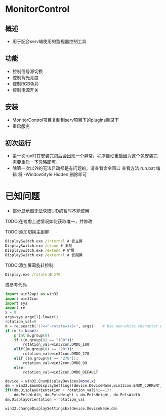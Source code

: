 # MonitorControl
## 概述
- 用于配合serv端使用的监视器控制工具
## 功能
- 控制信号源切换
- 控制背光亮度
- 控制RGB色彩
- 控制电源开关
## 安装
- MonitorControl项目复制到serv项目下的plugins目录下
- 重启服务
## 初次运行
- 第一次run时在安装完包后会出现一个异常，程序自动重启因为这个包安装完需要重启一下忽略即可。
- 除第一次以外的无法启动都是有问题的。请查看命令窗口 查看方法 run.bat 编辑 将 -WindowStyle Hidden 删除即可
# 已知问题
- 部分显示器无法获取UID的暂时不能使用

TODO:在考虑上述情况如何获取唯一，并修改

TODO:添加切换主副屏 
``` cmd
DisplaySwitch.exe /internal # 仅主屏
DisplaySwitch.exe /clone # 复制
DisplaySwitch.exe /extend # 扩展
DisplaySwitch.exe /external # 仅副屏
```

TODO:添加屏幕旋转控制
``` cmd
Display.exe /rotate:0-270
```

或参考代码
``` python
import win32api as win32
import win32con
import sys
import re
x = 0
args=sys.argv[1].lower()
rotation_val=0
m = re.search("(?<=^-rotate=)\S+", args)    # Use non-white character wildcard instead of d decimal
if (m != None):
    print m.group(0)
    if ((m.group(0) == "180")):
        rotation_val=win32con.DMDO_180
    elif((m.group(0) == "90")):
        rotation_val=win32con.DMDO_270
    elif ((m.group(0) == "270")):   
        rotation_val=win32con.DMDO_90
    else:
        rotation_val=win32con.DMDO_DEFAULT

device = win32.EnumDisplayDevices(None,x)
dm = win32.EnumDisplaySettings(device.DeviceName,win32con.ENUM_CURRENT_SETTINGS)
if((dm.DisplayOrientation + rotation_val)%2==1):
    dm.PelsWidth, dm.PelsHeight = dm.PelsHeight, dm.PelsWidth   
dm.DisplayOrientation = rotation_val

win32.ChangeDisplaySettingsEx(device.DeviceName,dm)
```
